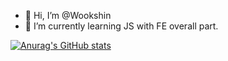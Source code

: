 - 👋 Hi, I’m @Wookshin
- 🌱 I’m currently learning JS with FE overall part. 

[![Anurag's GitHub stats](https://github-readme-stats.vercel.app/api?username=wookshin&theme=dark)](https://github.com/wookshin/github-readme-stats)
